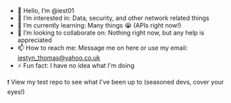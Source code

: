- 👋 Hello, I’m @iest01
- 👀 I’m interested in: Data, security, and other network related things
- 🌱 I’m currently learning: Many things 😭 (APIs right now!)
- 💞️ I’m looking to collaborate on: Nothing right now, but any help is appreciated
- 📫 How to reach me: Message me on here or use my email: iestyn_thomas@yahoo.co.uk
- ⚡ Fun fact: I have no idea what I'm doing

❗ View my test repo to see what I've been up to (seasoned devs, cover your eyes!)
<!---
iest01/iest01 is a ✨ special ✨ repository because its `README.md` (this file) appears on your GitHub profile.
You can click the Preview link to take a look at your changes.
--->
